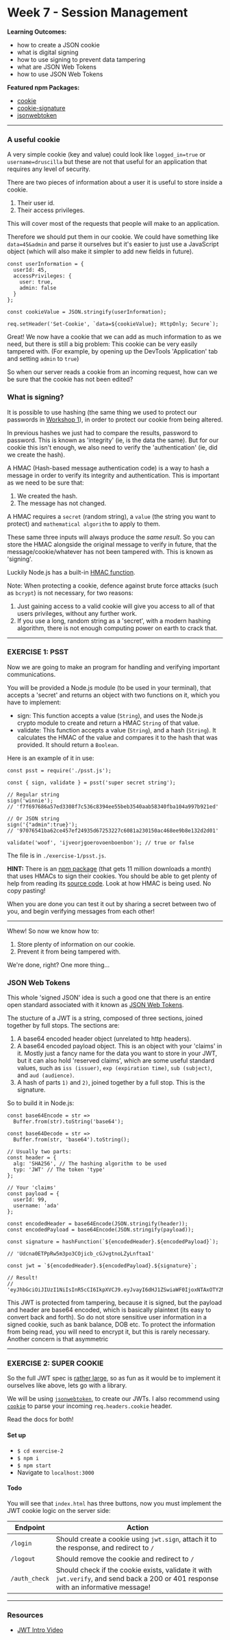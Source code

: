 # Week 7 - Session Management

__Learning Outcomes:__

- how to create a JSON cookie
- what is digital signing
- how to use signing to prevent data tampering
- what are JSON Web Tokens
- how to use JSON Web Tokens

__Featured npm Packages:__
- [cookie](https://npmjs.com/package/cookie)
- [cookie-signature](https://npmjs.com/package/cookie-signature)
- [jsonwebtoken](https://www.npmjs.com/package/jsonwebtoken)

---

### A useful cookie

A very simple cookie (key and value) could look like `logged_in=true` or `username=druscilla` but these are not that useful for an application that requires any level of security.

There are two pieces of information about a user it is useful to store inside a cookie.
1. Their user id.
2. Their access privileges.

This will cover most of the requests that people will make to an application.

Therefore we should put them in our cookie. We could have something like `data=45&admin` and parse it ourselves but it's easier to just use a JavaScript object (which will also make it simpler to add new fields in future).

```
const userInformation = {
  userId: 45,
  accessPrivileges: {
    user: true,
    admin: false
  }
};

const cookieValue = JSON.stringify(userInformation);

req.setHeader('Set-Cookie', `data=${cookieValue}; HttpOnly; Secure`);
```

Great! We now have a cookie that we can add as much information to as we need, but there is still a big problem: This cookie can be very easily tampered with. (For example, by opening up the DevTools 'Application' tab and setting `admin` to `true`)

So when our server reads a cookie from an incoming request, how can we be sure that the cookie has not been edited?

### What is signing?

It is possible to use hashing (the same thing we used to protect our passwords in [Workshop 1](https://github.com/foundersandcoders/ws-password-management)), in order to protect our cookie from being altered.

In previous hashes we just had to compare the results, password to password. This is known as 'integrity' (ie, is the data the same). But for our cookie this isn't enough, we also need to verify the 'authentication' (ie, did we create the hash).

A HMAC (Hash-based message authentication code) is a way to hash a message in order to verify its integrity and authentication. This is important as we need to be sure that:
1. We created the hash.
2. The message has not changed.

A HMAC requires a `secret` (random string), a `value` (the string you want to protect) and `mathematical algorithm` to apply to them.

These same three inputs will always produce the _same result_. So you can store the HMAC alongside the original message to verify in future, that the message/cookie/whatever has not been tampered with. This is known as 'signing'.

Luckily Node.js has a built-in [HMAC function](https://nodejs.org/dist/latest-v8.x/docs/api/crypto.html#crypto_class_hmac).

Note: When protecting a cookie, defence against brute force attacks (such as `bcrypt`) is not necessary, for two reasons:
1. Just gaining access to a valid cookie will give you access to all of that users privileges, without any further work.
2. If you use a long, random string as a 'secret', with a modern hashing algorithm, there is not enough computing power on earth to crack that.

---

### EXERCISE 1: PSST

Now we are going to make an program for handling and verifying important communications.

You will be provided a Node.js module (to be used in your terminal), that accepts a 'secret' and returns an object with two functions on it, which you have to implement:
- sign: This function accepts a value (`String`), and uses the Node.js crypto module to create and return a HMAC `String` of that value.
- validate: This function accepts a value (`String`), and a hash (`String`). It calculates the HMAC of the value and compares it to the hash that was provided. It should return a `Boolean`.

Here is an example of it in use:
```
const psst = require('./psst.js');

const { sign, validate } = psst('super secret string');

// Regular string
sign('winnie');
// 'f7f697686a57ed3308f7c536c8394ee55beb3540aab58340fba104a997b921ed'

// Or JSON string
sign('{"admin":true}');
// '97076541ba62ce457ef24935d67253227c6081a230150ac468ee9b8e132d2d01'

validate('woof', 'ijveorjgoerovoenboenbon'); // true or false
```

The file is in `./exercise-1/psst.js`.

__HINT:__ There is an [npm package](https://www.npmjs.com/package/cookie-signature) (that gets 11 million downloads a month) that uses HMACs to sign their cookies. You should be able to get plenty of help from reading its [source code](https://github.com/tj/node-cookie-signature). Look at how HMAC is being used. No copy pasting!

When you are done you can test it out by sharing a secret between two of you, and begin verifying messages from each other!

---

Whew! So now we know how to:

1. Store plenty of information on our cookie.
2. Prevent it from being tampered with.

We're done, right? One more thing...

### JSON Web Tokens

This whole 'signed JSON' idea is such a good one that there is an entire open standard associated with it known as [JSON Web Tokens](https://jwt.io/).

The stucture of a JWT is a string, composed of three sections, joined together by full stops. The sections are:

1. A base64 encoded header object (unrelated to http headers).
2. A base64 encoded payload object. This is an object with your 'claims' in it. Mostly just a fancy name for the data you want to store in your JWT, but it can also hold 'reserved claims', which are some useful standard values, such as `iss (issuer)`, `exp (expiration time)`, `sub (subject)`, and `aud (audience)`.
3. A hash of parts `1)` and `2)`,  joined together by a full stop. This is the signature.

So to build it in Node.js:
```
const base64Encode = str =>
  Buffer.from(str).toString('base64');

const base64Decode = str =>
  Buffer.from(str, 'base64').toString();

// Usually two parts:
const header = {
  alg: 'SHA256', // The hashing algorithm to be used
  typ: 'JWT' // The token 'type'
};

// Your 'claims'
const payload = {
  userId: 99,
  username: 'ada'
};

const encodedHeader = base64Encode(JSON.stringify(header));
const encodedPayload = base64Encode(JSON.stringify(payload));

const signature = hashFunction(`${encodedHeader}.${encodedPayload}`);

// 'Udcna0ETPpRw5m3po3COjicb_cGJvgtnoLZyLnftaaI'

const jwt = `${encodedHeader}.${encodedPayload}.${signature}`;

// Result!
// 'eyJhbGciOiJIUzI1NiIsInR5cCI6IkpXVCJ9.eyJvayI6dHJ1ZSwiaWF0IjoxNTAxOTY2MjY5fQ.Udcna0ETPpRw5m3po3COjicb_cGJvgtnoLZyLnftaaI'

```

This JWT is protected from tampering, because it is signed, but the payload and header are base64 encoded, which is basically plaintext (its easy to convert back and forth). So do not store sensitive user information in a signed cookie, such as bank balance, DOB etc. To protect the information from being read, you will need to encrypt it, but this is rarely necessary. Another concern is that asymmetric 

---

### EXERCISE 2: SUPER COOKIE

So the full JWT spec is [rather large](https://tools.ietf.org/html/rfc7519), so as fun as it would be to implement it ourselves like above, lets go with a library.

We will be using [`jsonwebtoken`](https://www.npmjs.com/package/jsonwebtoken), to create our JWTs. I also recommend using [`cookie`](https://npmjs.com/package/cookie) to parse your incoming `req.headers.cookie` header.

Read the docs for both!

#### Set up
+ `$ cd exercise-2`
+ `$ npm i`
+ `$ npm start`
+ Navigate to `localhost:3000`

#### Todo

You will see that `index.html` has three buttons, now you must implement the JWT cookie logic on the server side:

Endpoint | Action
---|---
`/login` | Should create a cookie using `jwt.sign`, attach it to the response, and redirect to `/`
`/logout` | Should remove the cookie and redirect to `/`
`/auth_check` | Should check if the cookie exists, validate it with `jwt.verify`, and send back a 200 or 401 response with an informative message!

---

### Resources
- [JWT Intro Video](https://jwt.io/introduction/)
